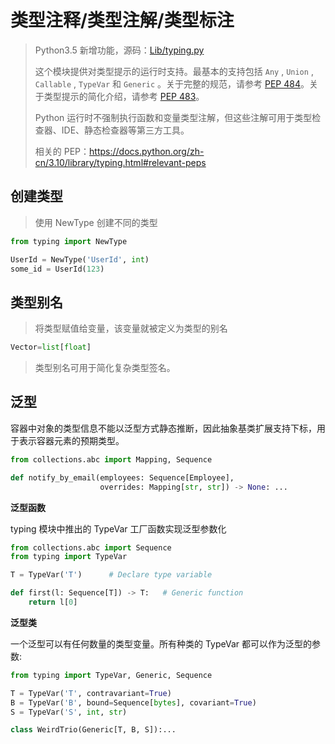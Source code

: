 # 类型注释/类型注解/类型标注

> Python3.5 新增功能，源码：[Lib/typing.py](https://github.com/python/cpython/tree/3.10/Lib/typing.py)
>
> 这个模块提供对类型提示的运行时支持。最基本的支持包括 `Any` , `Union` , `Callable` , `TypeVar` 和 `Generic` 。关于完整的规范，请参考 [PEP 484](https://www.python.org/dev/peps/pep-0484)。关于类型提示的简化介绍，请参考 [PEP 483](https://www.python.org/dev/peps/pep-0483)。
>
> Python 运行时不强制执行函数和变量类型注解，但这些注解可用于类型检查器、IDE、静态检查器等第三方工具。
>
> 相关的 PEP：<https://docs.python.org/zh-cn/3.10/library/typing.html#relevant-peps>

## 创建类型

> 使用 NewType 创建不同的类型

```py
from typing import NewType

UserId = NewType('UserId', int)
some_id = UserId(123)
```

## 类型别名

> 将类型赋值给变量，该变量就被定义为类型的别名

```py
Vector=list[float]
```

> 类型别名可用于简化复杂类型签名。

## 泛型

容器中对象的类型信息不能以泛型方式静态推断，因此抽象基类扩展支持下标，用于表示容器元素的预期类型。

```py
from collections.abc import Mapping, Sequence

def notify_by_email(employees: Sequence[Employee],
                    overrides: Mapping[str, str]) -> None: ...
```

**泛型函数**

typing 模块中推出的 TypeVar 工厂函数实现泛型参数化

```py
from collections.abc import Sequence
from typing import TypeVar

T = TypeVar('T')      # Declare type variable

def first(l: Sequence[T]) -> T:   # Generic function
    return l[0]
```

**泛型类**

<!-- TODO -->

一个泛型可以有任何数量的类型变量。所有种类的 TypeVar 都可以作为泛型的参数:

```py
from typing import TypeVar, Generic, Sequence

T = TypeVar('T', contravariant=True)
B = TypeVar('B', bound=Sequence[bytes], covariant=True)
S = TypeVar('S', int, str)

class WeirdTrio(Generic[T, B, S]):...
```
